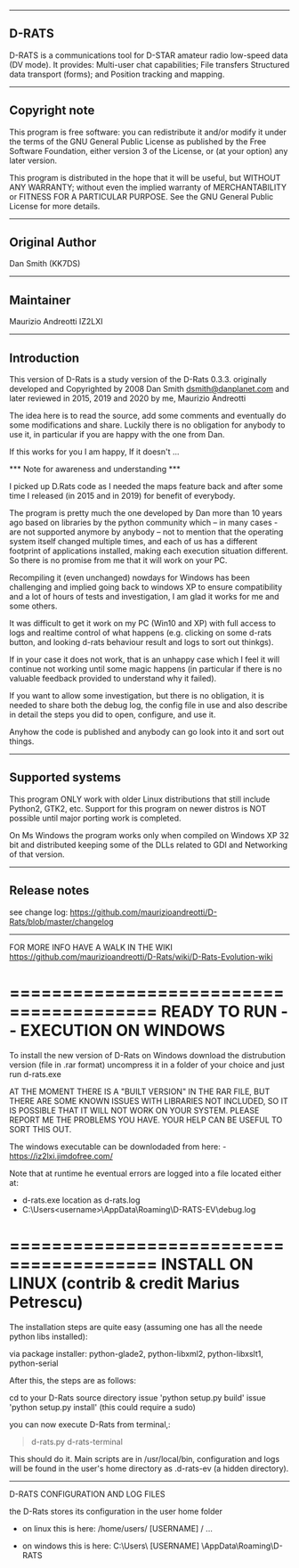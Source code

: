 -----------------------
D-RATS
-----------------------
D-RATS is a communications tool for D-STAR amateur radio low-speed data (DV mode). It provides: Multi-user chat capabilities; File transfers Structured data transport (forms); and Position tracking and mapping.

-----------------------
Copyright note
-----------------------
This program is free software: you can redistribute it and/or modify
it under the terms of the GNU General Public License as published by
the Free Software Foundation, either version 3 of the License, or
(at your option) any later version.

This program is distributed in the hope that it will be useful,
but WITHOUT ANY WARRANTY; without even the implied warranty of
MERCHANTABILITY or FITNESS FOR A PARTICULAR PURPOSE.  See the
GNU General Public License for more details.

-----------------------
Original Author
-----------------------
Dan Smith (KK7DS)

-----------------------
Maintainer 
-----------------------
Maurizio Andreotti IZ2LXI

-----------------------
Introduction
-----------------------
This version of D-Rats is a study version of the D-Rats 0.3.3. originally developed and 
Copyrighted by 2008 Dan Smith <dsmith@danplanet.com> and later reviewed in 2015, 2019 and 2020 by me, Maurizio Andreotti

The idea here is to read the source, add some comments and eventually do some modifications and share. 
Luckily there is no obligation for anybody to use it, in particular if you are happy with the one from Dan.

If this works for you I am happy, If it doesn't ... 

*** Note for awareness and understanding  ***

I picked up D.Rats code as I needed the maps feature back and after some time I released  (in 2015 and in 2019) for benefit of everybody. 

The program is pretty much the one developed by Dan more than 10 years ago based on libraries by the python community which – in many cases - are not supported anymore by anybody –  not to mention that the operating system itself changed multiple times, and each of us has a different footprint of applications installed, making each execution situation different. So there is no promise from me that it will work on your PC.

Recompiling it (even unchanged) nowdays for Windows has been challenging and implied going back to windows XP to ensure compatibility and a lot of hours of tests and investigation, I am glad it works for me and some others.  

It was difficult to get it work on my PC (Win10 and XP) with full access to logs and realtime control of what happens (e.g. clicking on some d-rats button, and looking d-rats behaviour result and logs to sort out thinkgs). 

If in your case it does not work, that is an unhappy case which I feel it will continue not working until some magic happens (in particular if there is no valuable feedback provided to understand why it failed). 

If you want to allow some investigation, but there is no obligation, it is needed to share both the debug log, the config file in use and also describe in detail the steps you did to open, configure, and use it. 

Anyhow the code is published and anybody can go look into it and sort out things.

-----------------------
Supported systems
-----------------------
This program ONLY work with older Linux distributions that still include Python2, GTK2, etc.
Support for this program on newer distros is NOT possible until major porting work is completed.

On Ms Windows the program works only when compiled on Windows XP 32 bit and distributed keeping some of the DLLs related to GDI and Networking of that version. 

-----------------------
Release notes
-----------------------
see change log: 
https://github.com/maurizioandreotti/D-Rats/blob/master/changelog


-----------------------
FOR MORE INFO HAVE A WALK IN THE WIKI
https://github.com/maurizioandreotti/D-Rats/wiki/D-Rats-Evolution-wiki

========================================
READY TO RUN -- EXECUTION ON WINDOWS
========================================

To install the new version of D-Rats on Windows download the distrubution version (file in .rar format) 
uncompress it in a folder of your choice and just run d-rats.exe

AT THE MOMENT THERE IS A "BUILT VERSION" IN THE RAR FILE, BUT THERE ARE SOME KNOWN ISSUES WITH LIBRARIES NOT INCLUDED,  SO IT IS POSSIBLE THAT IT WILL NOT WORK ON YOUR SYSTEM. PLEASE REPORT ME THE PROBLEMS YOU HAVE.  YOUR HELP CAN BE USEFUL TO SORT THIS OUT.

The windows executable can be downlodaded from here:
      - https://iz2lxi.jimdofree.com/


Note that at runtime he eventual errors are logged into a file located either at:
- d-rats.exe location as d-rats.log
- C:\Users\<username>\AppData\Roaming\D-RATS-EV\debug.log

========================================
INSTALL ON LINUX (contrib & credit Marius Petrescu)
========================================

The installation steps are quite easy (assuming one has all the neede python libs installed):

via package installer: python-glade2, python-libxml2, python-libxslt1, python-serial

After this, the steps are as follows:

cd to your D-Rats source directory
issue 'python setup.py build'
issue 'python setup.py install'    (this could require a sudo)

you can now execute D-Rats from terminal,:

> d-rats.py
> d-rats-terminal

This should do it. Main scripts are in /usr/local/bin, configuration and logs will be found in the user's home directory as .d-rats-ev (a hidden directory).

  

-----------------------
D-RATS CONFIGURATION AND LOG FILES

the D-Rats stores its configuration in the user home folder
 - on linux this is here:
     /home/users/ [USERNAME] / ...

 - on windows this is here:
    C:\Users\ [USERNAME] \AppData\Roaming\D-RATS
